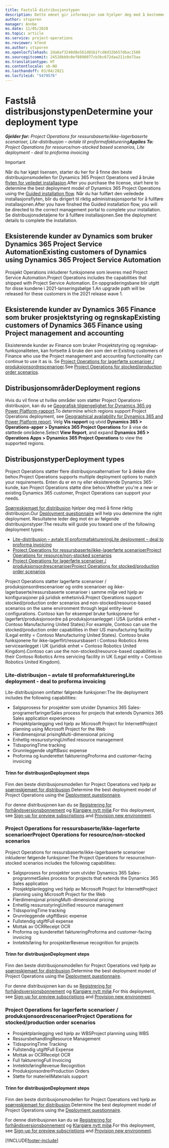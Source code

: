 ```yaml
---
title: Fastslå distribusjonstypen
description: Dette emnet gir informasjon som hjelper deg med å bestemme riktig distribusjonstype for prosjektoperasjoner for firmaet ditt.
author: stsporen
manager: Annbe
ms.date: 11/05/2020
ms.topic: article
ms.service: project-operations
ms.reviewer: kfend
ms.author: stsporen
ms.openlocfilehash: 2da6af3240d8e561d01b1fcd8d32b657dbac1588
ms.sourcegitcommit: 24528bb9c0ef8898077cb3bc672daa211c0e73aa
ms.translationtype: HT
ms.contentlocale: nb-NO
ms.lasthandoff: 03/04/2021
ms.locfileid: "5479576"
---
```

# <a name="determine-your-deployment-type"></a><span data-ttu-id="81c7f-103">Fastslå distribusjonstypen</span><span class="sxs-lookup"><span data-stu-id="81c7f-103">Determine your deployment type</span></span>

<span data-ttu-id="81c7f-104">_**Gjelder for:** Project Operations for ressursbaserte/ikke-lagerbaserte scenarioer, Lite-distribusjon – avtale til proformafakturering_</span><span class="sxs-lookup"><span data-stu-id="81c7f-104">_**Applies To:** Project Operations for resource/non-stocked based scenarios, Lite deployment - deal to proforma invoicing_</span></span>

> [!IMPORTANT]
> <span data-ttu-id="81c7f-105">Når du har kjøpt lisensen, starter du her for å finne den beste distribusjonsmodellen for Dynamics 365 Project Operations ved å bruke [flyten for veiledet installasjon](https://aka.ms/provisionprojectoperations).</span><span class="sxs-lookup"><span data-stu-id="81c7f-105">After you purchase the license, start here to determine the best deployment model of Dynamics 365 Project Operations using the [Guided installation flow](https://aka.ms/provisionprojectoperations).</span></span>
> <span data-ttu-id="81c7f-106">Når du har fullført den veiledede installasjonsflyten, blir du dirigert til riktig administrasjonsportal for å fullføre installasjonen.</span><span class="sxs-lookup"><span data-stu-id="81c7f-106">After you have finshed the Guided installation flow, you will be directed to the correct management portal to complete your installation.</span></span> <span data-ttu-id="81c7f-107">Se distribusjonsdetaljene for å fullføre installasjonen.</span><span class="sxs-lookup"><span data-stu-id="81c7f-107">See the deployment details to complete the installation.</span></span>


## <a name="existing-customers-of-dynamics-using-dynamics-365-project-service-automation"></a><span data-ttu-id="81c7f-108">Eksisterende kunder av Dynamics som bruker Dynamics 365 Project Service Automation</span><span class="sxs-lookup"><span data-stu-id="81c7f-108">Existing customers of Dynamics using Dynamics 365 Project Service Automation</span></span>
<span data-ttu-id="81c7f-109">Prosjekt Operations inkluderer funksjonene som leveres med Project Service Automation.</span><span class="sxs-lookup"><span data-stu-id="81c7f-109">Project Operations includes the capabilities that shipped with Project Service Automation.</span></span> <span data-ttu-id="81c7f-110">En oppgraderingsbane blir utgitt for disse kundene i 2021-lanseringsbølge 1.</span><span class="sxs-lookup"><span data-stu-id="81c7f-110">An upgrade path will be released for these customers in the 2021 release wave 1.</span></span>

## <a name="existing-customers-of-dynamics-365-finance-using-project-management-and-accounting"></a><span data-ttu-id="81c7f-111">Eksisterende kunder av Dynamics 365 Finance som bruker prosjektstyring og regnskap</span><span class="sxs-lookup"><span data-stu-id="81c7f-111">Existing customers of Dynamics 365 Finance using Project management and accounting</span></span> 

<span data-ttu-id="81c7f-112">Eksisterende kunder av Finance som bruker Prosjektstyring og regnskap-funksjonaliteten, kan fortsette å bruke den som den er.</span><span class="sxs-lookup"><span data-stu-id="81c7f-112">Existing customers of Finance who use the Project management and accounting functionality can continue to use it as is.</span></span> <span data-ttu-id="81c7f-113">Se [Project Operations for lagerførte scenarioer / produksjonsordrescenarioer](#pma).</span><span class="sxs-lookup"><span data-stu-id="81c7f-113">See [Project Operations for stocked/production order scenarios](#pma).</span></span>


## <a name="deployment-regions"></a><span data-ttu-id="81c7f-114">Distribusjonsområder</span><span class="sxs-lookup"><span data-stu-id="81c7f-114">Deployment regions</span></span>
<span data-ttu-id="81c7f-115">Hvis du vil finne ut hvilke områder som støtter Project Operations-distribusjon, kan du se [Geografisk tilgjengelighet for Dynamics 365 og Power Platform-rapport](https://dynamics.microsoft.com/en-us/geographic-availability/).</span><span class="sxs-lookup"><span data-stu-id="81c7f-115">To determine which regions support Project Operations deployment, see [Geographical availability for Dynamics 365 and Power Platform report](https://dynamics.microsoft.com/en-us/geographic-availability/).</span></span> <span data-ttu-id="81c7f-116">Velg **Vis rapport** og utvid **Dynamics 365 > Operations-apper > Dynamics 365 Project Operations** for å vise de støttede områdene.</span><span class="sxs-lookup"><span data-stu-id="81c7f-116">Select **View Report**, and expand **Dynamics 365 > Operations Apps > Dynamics 365 Project Operations** to view the supported regions.</span></span>

## <a name="deployment-types"></a><span data-ttu-id="81c7f-117">Distribusjonstyper</span><span class="sxs-lookup"><span data-stu-id="81c7f-117">Deployment types</span></span>
<span data-ttu-id="81c7f-118">Project Operations støtter flere distribusjonsalternativer for å dekke dine behov.</span><span class="sxs-lookup"><span data-stu-id="81c7f-118">Project Operations supports multiple deployment options to match your requirements.</span></span> <span data-ttu-id="81c7f-119">Enten du er en ny eller eksisterende Dynamics 365-kunde, kan Project Operations støtte dine behov.</span><span class="sxs-lookup"><span data-stu-id="81c7f-119">Whether you're a new or existing Dynamics 365 customer, Project Operations can support your needs.</span></span>

<span data-ttu-id="81c7f-120">[Spørreskjemaet for distribusjon](https://aka.ms/provisionprojectoperations) hjelper deg med å finne riktig distribusjon.</span><span class="sxs-lookup"><span data-stu-id="81c7f-120">Our [Deployment questionnaire](https://aka.ms/provisionprojectoperations) will help you determine the right deployment.</span></span> <span data-ttu-id="81c7f-121">Resultatene leder deg mot én av følgende distribusjonstyper:</span><span class="sxs-lookup"><span data-stu-id="81c7f-121">The results will guide you toward one of the following deployment types:</span></span>

- [<span data-ttu-id="81c7f-122">Lite-distribusjon – avtale til proformafakturering</span><span class="sxs-lookup"><span data-stu-id="81c7f-122">Lite deployment – deal to proforma invoicing</span></span>](#lite)
- [<span data-ttu-id="81c7f-123">Project Operations for ressursbaserte/ikke-lagerførte scenarioer</span><span class="sxs-lookup"><span data-stu-id="81c7f-123">Project Operations for resource/non-stocked scenarios</span></span>](#integrated)
- [<span data-ttu-id="81c7f-124">Project Operations for lagerførte scenarioer / produksjonsordrescenarioer</span><span class="sxs-lookup"><span data-stu-id="81c7f-124">Project Operations for stocked/production order scenarios</span></span>](#pma)

<span data-ttu-id="81c7f-125">Project Operations støtter lagerførte scenarioer / produksjonsordrescenarioer og ordre scenarioer og ikke-lagerbaserte/ressursbaserte scenarioer i samme miljø ved hjelp av konfigurasjoner på juridisk enhetsnivå.</span><span class="sxs-lookup"><span data-stu-id="81c7f-125">Project Operations support stocked/production order scenarios and non-stocked/resource-based scenarios on the same environment through legal entity-level configurations.</span></span> <span data-ttu-id="81c7f-126">Contoso kan for eksempel bruke funksjonene for lagerført/produksjonsordre på produksjonsanlegget i USA (juridisk enhet = Contoso Manufacturing United States).</span><span class="sxs-lookup"><span data-stu-id="81c7f-126">For example, Contoso can use the stocked/production order capabilities in their US manufacturing facility (Legal entity = Contoso Manufacturing United States).</span></span> <span data-ttu-id="81c7f-127">Contoso bruke funksjonene for ikke-lagerflrt/ressursbasert i Contoso Robotics Arms serviceanlegget i UK (juridisk enhet = Contoso Robotics United Kingdom).</span><span class="sxs-lookup"><span data-stu-id="81c7f-127">Contoso can use the non-stocked/resource-based capabilities in their Contoso Robotics Arms servicing facility in UK (Legal entity = Contoso Robotics United Kingdom).</span></span>

### <a name="lite-deployment---deal-to-proforma-invoicing"></a><a  name="lite"></a><span data-ttu-id="81c7f-128">Lite-distribusjon – avtale til proformafakturering</span><span class="sxs-lookup"><span data-stu-id="81c7f-128">Lite deployment - deal to proforma invoicing</span></span>

<span data-ttu-id="81c7f-129">Lite-distribusjonen omfatter følgende funksjoner:</span><span class="sxs-lookup"><span data-stu-id="81c7f-129">The lite deployment includes the following capabilities:</span></span>

- <span data-ttu-id="81c7f-130">Salgsprosess for prosjekter som utvider Dynamics 365 Sales-programerfaringer</span><span class="sxs-lookup"><span data-stu-id="81c7f-130">Sales process for projects that extends Dynamics 365 Sales application experiences</span></span>
- <span data-ttu-id="81c7f-131">Prosjektplanlegging ved hjelp av Microsoft Project for Internett</span><span class="sxs-lookup"><span data-stu-id="81c7f-131">Project planning using Microsoft Project for the Web</span></span>
- <span data-ttu-id="81c7f-132">Flerdimensjonal prising</span><span class="sxs-lookup"><span data-stu-id="81c7f-132">Multi-dimensional pricing</span></span>
- <span data-ttu-id="81c7f-133">Enhetlig ressursstyring</span><span class="sxs-lookup"><span data-stu-id="81c7f-133">Unified resource management</span></span>
- <span data-ttu-id="81c7f-134">Tidssporing</span><span class="sxs-lookup"><span data-stu-id="81c7f-134">Time tracking</span></span>
- <span data-ttu-id="81c7f-135">Grunnleggende utgift</span><span class="sxs-lookup"><span data-stu-id="81c7f-135">Basic expense</span></span>
- <span data-ttu-id="81c7f-136">Proforma og kunderettet fakturering</span><span class="sxs-lookup"><span data-stu-id="81c7f-136">Proforma and customer-facing invoicing</span></span> 

#### <a name="deployment-steps"></a><span data-ttu-id="81c7f-137">Trinn for distribusjon</span><span class="sxs-lookup"><span data-stu-id="81c7f-137">Deployment steps</span></span>
<span data-ttu-id="81c7f-138">Finn den beste distribusjonsmodellen for Project Operations ved hjelp av [spørreskjemaet for distribusjon](https://aka.ms/provisionprojectoperations).</span><span class="sxs-lookup"><span data-stu-id="81c7f-138">Determine the best deployment model of Project Operations using the [Deployment questionnaire](https://aka.ms/provisionprojectoperations).</span></span>

<span data-ttu-id="81c7f-139">For denne distribusjonen kan du se [Registrering for forhåndsversjonsbonnement](lite-preview-subscription-sign-up.md) og [Klargjøre nytt miljø](lite-deployment.md).</span><span class="sxs-lookup"><span data-stu-id="81c7f-139">For this deployment, see [Sign-up for preview subscriptions](lite-preview-subscription-sign-up.md) and [Provision new environment](lite-deployment.md).</span></span> 


### <a name="project-operations-for-resourcenon-stocked-scenarios"></a><a name="integrated"></a><span data-ttu-id="81c7f-140">Project Operations for ressursbaserte/ikke-lagerførte scenarioer</span><span class="sxs-lookup"><span data-stu-id="81c7f-140">Project Operations for resource/non-stocked scenarios</span></span>
<span data-ttu-id="81c7f-141">Project Operations for ressursbaserte/ikke-lagerbaserte scenarioer inkluderer følgende funksjoner:</span><span class="sxs-lookup"><span data-stu-id="81c7f-141">The Project Operations for resource/non-stocked scenarios includes the following capabilities:</span></span>
 
- <span data-ttu-id="81c7f-142">Salgsprosess for prosjekter som utvider Dynamics 365 Sales-programmet</span><span class="sxs-lookup"><span data-stu-id="81c7f-142">Sales process for projects that extends the Dynamics 365 Sales application</span></span>
- <span data-ttu-id="81c7f-143">Prosjektplanlegging ved hjelp av Microsoft Project for Internett</span><span class="sxs-lookup"><span data-stu-id="81c7f-143">Project planning using Microsoft Project for the Web</span></span>
- <span data-ttu-id="81c7f-144">Flerdimensjonal prising</span><span class="sxs-lookup"><span data-stu-id="81c7f-144">Multi-dimensional pricing</span></span>
- <span data-ttu-id="81c7f-145">Enhetlig ressursstyring</span><span class="sxs-lookup"><span data-stu-id="81c7f-145">Unified resource management</span></span>
- <span data-ttu-id="81c7f-146">Tidssporing</span><span class="sxs-lookup"><span data-stu-id="81c7f-146">Time tracking</span></span>
- <span data-ttu-id="81c7f-147">Grunnleggende utgift</span><span class="sxs-lookup"><span data-stu-id="81c7f-147">Basic expense</span></span>
- <span data-ttu-id="81c7f-148">Fullstendig utgift</span><span class="sxs-lookup"><span data-stu-id="81c7f-148">Full expense</span></span>
- <span data-ttu-id="81c7f-149">Mottak av OCR</span><span class="sxs-lookup"><span data-stu-id="81c7f-149">Receipt OCR</span></span>
- <span data-ttu-id="81c7f-150">Proforma og kunderettet fakturering</span><span class="sxs-lookup"><span data-stu-id="81c7f-150">Proforma and customer-facing invoicing</span></span> 
- <span data-ttu-id="81c7f-151">Inntektsføring for prosjekter</span><span class="sxs-lookup"><span data-stu-id="81c7f-151">Revenue recognition for projects</span></span>

#### <a name="deployment-steps"></a><span data-ttu-id="81c7f-152">Trinn for distribusjon</span><span class="sxs-lookup"><span data-stu-id="81c7f-152">Deployment steps</span></span>
<span data-ttu-id="81c7f-153">Finn den beste distribusjonsmodellen for Project Operations ved hjelp av [spørreskjemaet for distribusjon](https://aka.ms/provisionprojectoperations).</span><span class="sxs-lookup"><span data-stu-id="81c7f-153">Determine the best deployment model of Project Operations using the [Deployment questionnaire](https://aka.ms/provisionprojectoperations).</span></span>

<span data-ttu-id="81c7f-154">For denne distribusjonen kan du se [Registrering for forhåndsversjonsbonnement](resource-sign-up-preview-subscription.md) og [Klargjøre nytt miljø](resource-provision-new-environment.md).</span><span class="sxs-lookup"><span data-stu-id="81c7f-154">For this deployment, see [Sign-up for preview subscriptions](resource-sign-up-preview-subscription.md) and [Provision new environment](resource-provision-new-environment.md).</span></span> 


### <a name="project-operations-for-stockedproduction-order-scenarios"></a><a name="pma"></a><span data-ttu-id="81c7f-155">Project Operations for lagerførte scenarioer / produksjonsordrescenarioer</span><span class="sxs-lookup"><span data-stu-id="81c7f-155">Project Operations for stocked/production order scenarios</span></span>

- <span data-ttu-id="81c7f-156">Prosjektplanlegging ved hjelp av WBS</span><span class="sxs-lookup"><span data-stu-id="81c7f-156">Project planning using WBS</span></span>
- <span data-ttu-id="81c7f-157">Ressursbehandling</span><span class="sxs-lookup"><span data-stu-id="81c7f-157">Resource Management</span></span>
- <span data-ttu-id="81c7f-158">Tidssporing</span><span class="sxs-lookup"><span data-stu-id="81c7f-158">Time Tracking</span></span>
- <span data-ttu-id="81c7f-159">Fullstendig utgift</span><span class="sxs-lookup"><span data-stu-id="81c7f-159">Full Expense</span></span>
- <span data-ttu-id="81c7f-160">Mottak av OCR</span><span class="sxs-lookup"><span data-stu-id="81c7f-160">Receipt OCR</span></span>
- <span data-ttu-id="81c7f-161">Full fakturering</span><span class="sxs-lookup"><span data-stu-id="81c7f-161">Full Invoicing</span></span>
- <span data-ttu-id="81c7f-162">Inntektsføring</span><span class="sxs-lookup"><span data-stu-id="81c7f-162">Revenue Recognition</span></span>
- <span data-ttu-id="81c7f-163">Produksjonsordrer</span><span class="sxs-lookup"><span data-stu-id="81c7f-163">Production Orders</span></span>
- <span data-ttu-id="81c7f-164">Støtte for materiell</span><span class="sxs-lookup"><span data-stu-id="81c7f-164">Materials support</span></span>

#### <a name="deployment-steps"></a><span data-ttu-id="81c7f-165">Trinn for distribusjon</span><span class="sxs-lookup"><span data-stu-id="81c7f-165">Deployment steps</span></span>
<span data-ttu-id="81c7f-166">Finn den beste distribusjonsmodellen for Project Operations ved hjelp av [spørreskjemaet for distribusjon](https://aka.ms/provisionprojectoperations).</span><span class="sxs-lookup"><span data-stu-id="81c7f-166">Determine the best deployment model of Project Operations using the [Deployment questionnaire](https://aka.ms/provisionprojectoperations).</span></span>

<span data-ttu-id="81c7f-167">For denne distribusjonen kan du se [Registrering for forhåndsversjonsbonnement](https://docs.microsoft.com/dynamics365/fin-ops-core/dev-itpro/dev-tools/sign-up-preview-subscription?toc=/dynamics365/finance/toc.json) og [Klargjøre nytt miljø](https://docs.microsoft.com/dynamics365/fin-ops-core/dev-itpro/deployment/deploy-demo-environment?toc=/dynamics365/finance/toc.json).</span><span class="sxs-lookup"><span data-stu-id="81c7f-167">For this deployment, see [Sign-up for preview subscriptions](https://docs.microsoft.com/dynamics365/fin-ops-core/dev-itpro/dev-tools/sign-up-preview-subscription?toc=/dynamics365/finance/toc.json) and [Provision new environment](https://docs.microsoft.com/dynamics365/fin-ops-core/dev-itpro/deployment/deploy-demo-environment?toc=/dynamics365/finance/toc.json).</span></span> 



[!INCLUDE[footer-include](../includes/footer-banner.md)]

